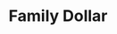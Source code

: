 ---
title: "Family Dollar"
url: /myrtle-beach/family-dollar-belle-terre-boulevard/
shop: variety store
---